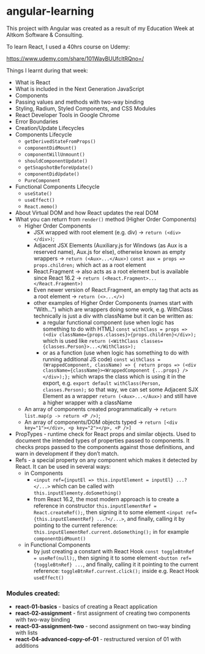 # angular-learning

This project with Angular was created as a result of 
my Education Week at Altkom Software & Consulting.

To learn React, I used a 40hrs course on Udemy:

https://www.udemy.com/share/101WayBUUfcltRQno=/

Things I learnt during that week:
- What is React
- What is included in the Next Generation JavaScript
- Components
- Passing values and methods with two-way binding
- Styling, Radium, Styled Components, and CSS Modules
- React Developer Tools in Google Chrome
- Error Boundaries
- Creation/Update Lifecycles
- Components Lifecycle
    - `getDerivedStateFromProps()`
    - `componentDidMount()`
    - `componentWillUnmount()`
    - `shouldComponentUpdate()`
    - `getSnapshotBeforeUpdate()`
    - `componentDidUpdate()`
    - `PureComponent`
- Functional Components Lifecycle 
    - `useState()`
    - `useEffect()`
    - `React.memo()`
- About Virtual DOM and how React updates the real DOM
- What you can return from `render()` method (Higher Order Components)
    - Higher Order Components
        - JSX wrapped with root element (e.g. div) -> `return (<div></div>)`;
        - Adjacent JSX Elements (Auxiliary.js for Windows (as Aux is a reserved name), Aux.js for else),
            otherwise known as empty wrappers -> `return (<Aux>...</Aux>)` `const aux = props => props.children;` which act as a root element
        - React.Fragment -> also acts as a root element but is available since React 16.2 -> `return (<React.Fragment>...</React.Fragment>)`
        - Even newer version of React.Fragment, an empty tag that acts as a root element -> `return (<>...</>)`
        - other examples of Higher Order Components (names start with "With...") which are wrappers doing
        some work, e.g. WithClass technically is just a div with className but it can be written as:
            - a regular functional component (use when logic has something to do with HTML) 
            `const withClass = props => (<div className={props.classes}>{props.children}</div>);`
            which is used like `return (<WithClass classes={classes.Person}>...</WithClass>);`
            - or as a function (use when logic has something to do with running additional JS code)
            `const withClass = (WrappedComponent, className) => { return props => (<div className={className}><WrappedComponent {...props} /></div>);};`
            which wraps the class which is using it in the export, e.g. `export default withClass(Person, classes.Person);`
            so that way, we can set some Adjacent SJX Element as a wrapper `return (<Aux>...</Aux>)` and still have a higher wrapper with a className
    - An array of components created programmatically -> `return list.map(p -> return <P />)`;
    - An array of components/DOM objects typed -> `return [<div key="1"></div>, <p key="2"></p>, <P />]`
- PropTypes - runtime check for React props and similar objects. 
Used to document the intended types of properties passed to components. 
It checks props passed to the components against those definitions, and warn in development if they don’t match.
- Refs - a special property on any component which makes it detected by React. It can be used in several ways:
    - in Components
        - `<input ref={inputEl => this.inputElement = inputEl} ...?</...>`
        which can be called with `this.inputElementy.doSomething()`
        - from React 16.2, the most modern approach is to create a reference in constructor `this.inputElementRef = React.createRef();`,
        then signing it to some element `<input ref={this.inputElementRef} ...?</...>`, and finally, calling it
         by pointing to the current reference: `this.inputElementRef.current.doSomething();` in for example `componentDidMount()`
    - in Functional Components
        - by just creating a constant with React Hook `const toggleBtnRef = useRef(null);`, then
        signing it to some element `<button ref={toggleBtnRef} ...`, and finally, calling it
        it pointing to the current reference: `toggleBtnRef.current.click();` inside e.g. React Hook `useEffect()`
        

### Modules created:
- **react-01-basics** - basics of creating a React application
- **react-02-assignment** - first assignment of creating two components with two-way binding
- **react-03-assignment-two** - second assignment on two-way binding with lists
- **react-04-advanced-copy-of-01** - restructured version of 01 with additions
